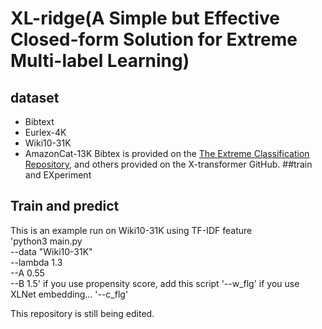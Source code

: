 # XL-ridge(A Simple but Effective Closed-form Solution for Extreme Multi-label Learning)

## dataset

- Bibtext
- Eurlex-4K
- Wiki10-31K
- AmazonCat-13K
  Bibtex is provided on the [The Extreme Classification Repository](http://manikvarma.org/downloads/XC/XMLRepository.html#ba-pair), and others provided on the X-transformer GitHub.
  ##train and EXperiment

## Train and predict
This is an example run on Wiki10-31K using TF-IDF feature
<br>
'python3 main.py \
--data "Wiki10-31K"\
--lambda 1.3\
--A 0.55\
--B 1.5\'
if you use propensity score, add this script
'--w_flg'
if you use XLNet embedding...
'--c_flg'

This repository is still being edited.
